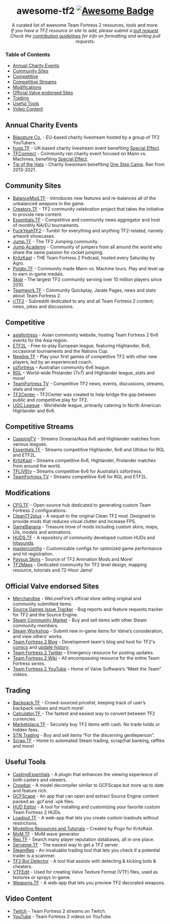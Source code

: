 <h1 align="center">
awesome-tf2  <a href="https://github.com/sindresorhus/awesome"><img alt="Awesome Badge" src="https://cdn.rawgit.com/sindresorhus/awesome/d7305f38d29fed78fa85652e3a63e154dd8e8829/media/badge.svg"></a><br>
</h1>

<p align="center">
A curated list of awesome Team Fortress 2 resources, tools and more.<br>  
<i>If you have a TF2 resource or site to add, please submit a <a href="https://github.com/CriticalFlaw/awesome-tf2/pulls">pull request</a>.</br> Check the <a href="code-of-conduct.md">contribution guidelines</a> for info on formatting and writing pull requests.</i>
</p>

### Table of Contents
- [Annual Charity Events](#annual-charity-events)
- [Community Sites](#community-sites)
- [Competitive](#competitive)
- [Competitive Streams](#competitive-streams)
- [Modifications](#modifications)
- [Official Valve endorsed Sites](#official-valve-endorsed-sites)
- [Trading](#trading)
- [Useful Tools](#useful-tools)
- [Video Content](#video-content)

## Annual Charity Events
- [Blapature Co.](https://steamcommunity.com/groups/BlapatureCo) - EU-based charity livestream hosted by a group of TF2 YouTubers.
- [hugs.TF](https://hugs.tf/) - UK-based charity livestream event benefiting [Special Effect](https://specialeffect.org.uk/).
- [TFConnect](https://twitter.com/TF_Connect) - Community ran charity event focused on Mann vs. Machines, benefiting [Special Effect](https://specialeffect.org.uk/).
- [Tip of the Hats](https://tipofthehats.org/) - Charity livestream benefiting [One Step Camp](https://camponestep.org/). Ran from 2013-2021.

## Community Sites
- [BalanceMod.TF](https://www.bmod.tf/) -  Introduces new features and re-balances all of the unbalanced weapons in the game.
- [Creators.TF](https://creators.tf/) - TF2 community celebration project that takes the initiative to provide new content.
- [Essentials.TF](https://twitter.com/tf2essentials) - Competitive and community news aggregator and host of monthly NA/EU tournaments.
- [FuckYeahTF2](https://fuckyeahtf2.tumblr.com/) - Tumblr for everything and anything TF2-related, namely artwork showcases.
- [Jump.TF](https://jump.tf/) - The TF2 Jumping community.
- [Jump Academy](https://jumpacademy.tf/) - Community of jumpers from all around the world who share the same passion for rocket jumping.
- [KritzKast](https://kritzkast.com/) - THE Team Fortress 2 Podcast, hosted every Saturday by Agro.
- [Potato.TF](https://potato.tf/servers) - Community made Mann vs. Machine tours. Play and level up to earn in-game medals.
- [Skial](https://www.skial.com/servers) - The largest TF2 community serving over 10 million players since 2010.
- [Teamwork.TF](https://teamwork.tf/) - Community Quickplay, Jarate Pages, news and stats about Team Fortress 2.
- [r/TF2](https://reddit.com/r/tf2/) - Subreddit dedicated to any and all Team Fortress 2 content; news, jokes and discussions.

## Competitive
- [asiafortress](https://asiafortress.com/) - Asian community website, hosting Team Fortress 2 6v6 events for the Asia region.
- [ETF2L](https://etf2l.org/) - Free-to-play European league, featuring Highlander, 6v6, occasional tournaments and the Nations Cup.
- [Newbie.TF](https://newbie.tf/) - Play your first games of competitive TF2 with other new players, led by an experienced coach.
- [ozfortress](https://ozfortress.com/) – Australian community 6v6 league.
- [RGL](https://rgl.gg/) – World-wide Prolander (7v7) and Highlander league.,stats and more!
- [TeamFortress TV](https://teamfortress.tv/) - Competitive TF2 news, events, discussions, streams, stats and more!
- [TF2Center](https://tf2center.com/lobbies) - TF2Center was created to help bridge the gap between public and competitive play for TF2.
- [UGC League](https://ugcleague.com/) - Worldwide league, primarily catering to North American Highlander and 6v6.

## Competitive Streams
- [CappingTV](https://twitch.tv/CappingTV) - Streams Oceania/Asia 6v6 and Highlander matches from various leagues.
- [Essentials.TF](https://twitch.tv/essentialstf) - Streams competitive Highlander, 6v6 and Ultiduo for RGL and ETF2L.  
- [KritzKast](https://twitch.tv/kritzkast) – Streams competitive 6v6, Highlander, Prolander matches from around the world.
- [TFLIVEtv](https://twitch.tv/tflivetv) – Streams competitive 6v6 for Australia’s ozfortress.
- [TeamFortress TV](https://teamfortress.tv/stream/teamfortresstv) – Streams competitive 6v6 for RGL and ETF2L.

## Modifications
- [CFG.TF](https://cfg.tf/) - Open-source hub dedicated to generating custom Team Fortress 2 configurations.
- [CleanTF2plus](https://github.com/JarateKing/CleanTF2plus) - A sequel to the original Clean TF2 mod. Designed to provide mods that reduces visual clutter and increase FPS.
- [GameBanana](https://gamebanana.com/games/297) - Treasure trove of mods including custom skins, maps, UIs, models and animations.
- [HUDS.TF](https://huds.tf/) - A repository of community developed custom HUDs and [hitsounds](https://huds.tf/site/d-Hitsound).
- [mastercomfig](https://mastercomfig.com/) - Customizable configs for optimized game performance and hit registration.
- [Paysus Skins](https://steamcommunity.com/groups/PaysusSkins) - Source of TF2 Animation Mods and More!
- [TF2Maps](https://tf2maps.net/) - Dedicated community for TF2 level design, mapping resource, tutorials and 72-Hour Jams!

## Official Valve endorsed Sites
- [Merchandise](https://valvestore.forfansbyfans.com/title/team-fortress-2.html) - WeLoveFine’s official store selling original and community submitted items.
- [Source Games Issue Tracker](https://github.com/ValveSoftware/Source-1-Games/issues) - Bug reports and feature requests tracker for TF2 and the Source Engine.
- [Steam Community Market](https://steamcommunity.com/market/search?appid=440) - Buy and sell items with other Steam community members.
- [Steam Workshop](https://steamcommunity.com/workshop/browse/?appid=440) - Submit new in-game items for Valve’s consideration, and view others’ works.
- [Team Fortress 2 Blog](https://teamfortress.com/) - Development team's blog and host for TF2's [comics](https://teamfortress.com/comics.php) and [update history](https://teamfortress.com/history.php).
- [Team Fortress 2 Twitter](https://twitter.com/teamfortress) – Emergency resource for posting updates.
- [Team Fortress 2 Wiki](https://wiki.teamfortress.com/) - All encompassing resource for the entire Team Fortress series.
- [Team Fortress 2 YouTube](https://youtube.com/user/teamfortress) – Home of Valve Software’s “Meet the Team” videos.

## Trading
- [Backpack.TF](https://backpack.tf/) - Crowd-sourced pricelist, keeping track of user’s backpack values and much more!
- [Calculator.TF ](https://calculator.tf/) - The fastest and easiest way to convert between TF2 currencies.
- [Marketplace.TF](https://marketplace.tf/) - Securely buy TF2 items with cash. No trade holds or hidden fees.
- [STN Trading](https://stntrading.eu/) - Buy and sell items “For the discerning gentleperson”.
- [Scrap.TF](https://scrap.tf/) - Home to automated Steam trading, scrap/hat banking, raffles and more!

## Useful Tools
- [CastingEssentials](https://github.com/PazerOP/CastingEssentials) - A plugin that enhances the viewing experience of both casters and viewers.
- [Crowbar](https://steamcommunity.com/groups/CrowbarTool) - A model decompiler similar to GCFScape but more up to date and feature rich.
- [GCFScape](https://developer.valvesoftware.com/wiki/GCFScape) - An app that can open and extract Source Engine content packed as .gcf and .vpk files.
- [HUD Editor](https://github.com/CriticalFlaw/TF2HUD.Editor) - A tool for installing and customizing your favorite custom Team Fortress 2 HUDs.
- [Loadout.TF](https://loadout.tf/) - A web-app that lets you create custom loadouts without restrictions.
- [Modelling Resources and Tutorials](https://kritzkast.com/tf2_mod_guide) – Created by Pogo for KritzKast.
- [MvM.TF](https://mvm.tf/) - MvM wave generator 
- [Rep.TF](https://rep.tf/) - Search many player reputation databases, all in one place.
- [Serveme.TF](https://serveme.tf/) - The easiest way to get a TF2 server.
- [SteamRep](https://steamrep.com/) - An invaluable trading tool that lets you check if a potential trader is a scammer.
- [TF2 Bot Detector](https://botdetector.tf/) - A tool that assists with detecting & kicking bots & cheaters.
- [VTFEdit](https://developer.valvesoftware.com/wiki/VTFEdit) - Used for creating Valve Texture Format (VTF) files, used as textures or sprays in-game.
- [Weapons.TF](https://weapons.tf/) - A web-app that lets you preview TF2 decorated weapons.

## Video Content
- [Twitch](https://twitch.tv/directory/game/Team%20Fortress%202) - Team Fortress 2 streams on Twitch.
- [YouTube](https://youtube.com/results?search_query=Team+Fortress+2) - Team Fortress 2 videos on YouTube.
